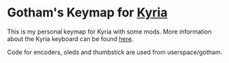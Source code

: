 # Gotham's Keymap for [Kyria](https://github.com/splitkb/kyria)
This is my personal keymap for Kyria with some mods. More information about the Kyria keyboard can be found [here](https://blog.splitkb.com/blog/introducing-the-kyria).

Code for encoders, oleds and thumbstick are used from userspace/gotham.
